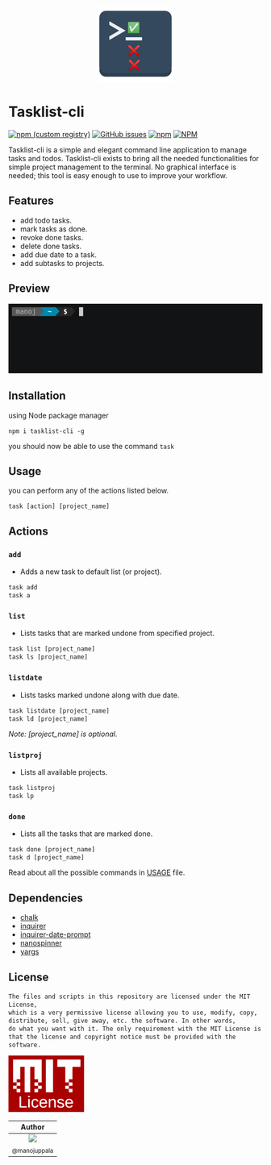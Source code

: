 <p align="center">
  <img src="assets/tasklist-cli.png" alt="tasklist-cli" width="150"/>
</p>

# Tasklist-cli

[![npm (custom registry)](https://img.shields.io/npm/v/tasklist-cli/latest?logo=npm&logoColor=%23ffffff&registry_uri=https%3A%2F%2Fregistry.npmjs.com)](https://www.npmjs.com/package/tasklist-cli)
[![GitHub issues](https://img.shields.io/github/issues-raw/manojuppala/tasklist-cli?logo=GITHUB)](https://github.com/manojuppala/tasklist-cli/issues)
[![npm](https://img.shields.io/npm/dw/tasklist-cli?color=yellow&logo=npm)](https://www.npmjs.com/package/tasklist-cli)
[![NPM](https://img.shields.io/npm/l/tasklist-cli?color=%239e1818&label=License&registry_uri=https%3A%2F%2Fregistry.npmjs.com)](https://github.com/manojuppala/tasklist-cli/blob/main/LICENSE)

Tasklist-cli is a simple and elegant command line application to manage tasks and todos. Tasklist-cli exists to bring all the needed functionalities for simple project management to the terminal. No graphical interface is needed; this tool is easy enough to use to improve your workflow.

## Features

- add todo tasks.
- mark tasks as done.
- revoke done tasks.
- delete done tasks.
- add due date to a task.
- add subtasks to projects.

## Preview

<p>
  <img src="assets/tasklist-cli.gif"/>
</p>

## Installation

using Node package manager

```shell
npm i tasklist-cli -g
```

you should now be able to use the command `task`

## Usage

you can perform any of the actions listed below.

```shell
task [action] [project_name]
```

## Actions

### `add`

- Adds a new task to default list (or project).

```shell
task add
task a
```

### `list`

- Lists tasks that are marked undone from specified project.

```shell
task list [project_name]
task ls [project_name]
```

### `listdate`

- Lists tasks marked undone along with due date.

```shell
task listdate [project_name]
task ld [project_name]
```

_Note: [project_name] is optional._

### `listproj`

- Lists all available projects.

```shell
task listproj
task lp
```

### `done`

- Lists all the tasks that are marked done.

```shell
task done [project_name]
task d [project_name]
```

Read about all the possible commands in [USAGE](https://github.com/manojuppala/tasklist-cli/blob/main/USAGE.md) file.

## Dependencies

- [chalk](https://www.npmjs.com/package/chalk)
- [inquirer](https://www.npmjs.com/package/inquirer)
- [inquirer-date-prompt](https://www.npmjs.com/package/inquirer-date-prompt)
- [nanospinner](https://www.npmjs.com/package/nanospinner)
- [yargs](https://www.npmjs.com/package/yargs)

## License

```
The files and scripts in this repository are licensed under the MIT License,
which is a very permissive license allowing you to use, modify, copy,
distribute, sell, give away, etc. the software. In other words,
do what you want with it. The only requirement with the MIT License is
that the license and copyright notice must be provided with the software.
```

<a href='https://github.com/manojuppala/todo-list-cli/blob/main/LICENSE'>
<img src="assets/mit-license.png" alt="tasklist-cli" width="150"/>
</a>

|                                                             Author                                                             |
| :----------------------------------------------------------------------------------------------------------------------------: |
| [<img src="https://github.com/manojuppala.png?size=115" width=115><br><sub>@manojuppala</sub>](https://github.com/manojuppala) |
